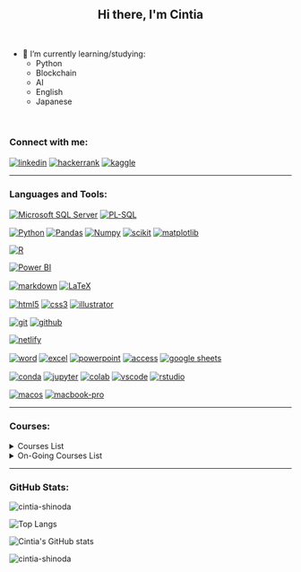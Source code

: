 <h2 align="center">Hi there, I'm Cintia</h2>
<br>

- 🌱 I’m currently learning/studying:
    - Python
    - Blockchain
    - AI
    - English
    - Japanese
<br>


<h3 align="left">Connect with me:</h3>
<p align="left">
<a href="https://www.linkedin.com/in/cintiashinoda/" target="blank"><img align="center" src="https://img.shields.io/badge/LinkedIn-0077B5?style=for-the-badge&logo=linkedin&logoColor=white)" alt="linkedin"/></a>
<a href="https://www.hackerrank.com/cintia_shinoda" target="blank"><img align="center" src="https://img.shields.io/badge/-Hackerrank-2EC866?style=for-the-badge&logo=HackerRank&logoColor=white" alt="hackerrank"/></a>
<a href="https://www.kaggle.com/shinoda" target="blank"><img align="center" src="https://img.shields.io/badge/Kaggle-20BEFF?style=for-the-badge&logo=Kaggle&logoColor=white" alt="kaggle"/></a>
<br>


<!--
<a href="" target="blank"><img align="center" src="" alt=""/></a>
-->

----------
<h3 align="left">Languages and Tools:</h3>
<p>
<a href="https://www.microsoft.com/en-us/sql-server" target="blank"><img align="center" src="https://img.shields.io/badge/Microsoft%20SQL%20Server-CC2927?style=for-the-badge&logo=microsoft%20sql%20server&logoColor=white" alt="Microsoft SQL Server"/></a>
<a href="https://www.oracle.com/database/sqldeveloper/" target="blank"><img align="center" src="https://img.shields.io/badge/PLSQL-F80000?style=for-the-badge&logo=oracle&logoColor=black" alt="PL-SQL"/></a>

<p>
<a href="https://www.python.org/" target="blank"><img align="center" src="https://img.shields.io/badge/Python-FFD43B?style=for-the-badge&logo=python&logoColor=blue" alt="Python"/></a>
<a href="https://pandas.pydata.org/" target="blank"><img align="center" src="https://img.shields.io/badge/Pandas-2C2D72?style=for-the-badge&logo=pandas&logoColor=white" alt="Pandas"/></a>
<a href="https://numpy.org/" target="blank"><img align="center" src="https://img.shields.io/badge/Numpy-777BB4?style=for-the-badge&logo=numpy&logoColor=white" alt="Numpy"/></a>
<a href="https://scikit-learn.org/" target="blank"><img align="center" src="https://img.shields.io/badge/scikit_learn-F7931E?style=for-the-badge&logo=scikit-learn&logoColor=white" alt="scikit"/></a>
<a href="https://matplotlib.org/" target="blank"><img align="center" src="https://img.shields.io/badge/Matplotlib-%23ffffff.svg?style=for-the-badge&logo=Matplotlib&logoColor=black" alt="matplotlib"/></a>

<p>
<a href="" target="blank"><img align="center" src="https://img.shields.io/badge/R-276DC3?style=for-the-badge&logo=r&logoColor=white" alt="R"/></a>

<p>
<a href="" target="blank"><img align="center" src="https://img.shields.io/badge/PowerBI-F2C811?style=for-the-badge&logo=Power%20BI&logoColor=white" alt="Power BI"/></a>

<p>
<a href="" target="blank"><img align="center" src="https://img.shields.io/badge/Markdown-000000?style=for-the-badge&logo=markdown&logoColor=white" alt="markdown"/></a>
<a href="" target="blank"><img align="center" src="https://img.shields.io/badge/LaTeX-47A141?style=for-the-badge&logo=LaTeX&logoColor=white" alt="LaTeX"/></a>

<p>
<a href="" target="blank"><img align="center" src="https://img.shields.io/badge/HTML5-E34F26?style=for-the-badge&logo=html5&logoColor=white" alt="html5"/></a>
<a href="" target="blank"><img align="center" src="https://img.shields.io/badge/CSS3-1572B6?style=for-the-badge&logo=css3&logoColor=white" alt="css3"/></a>
<a href="https://www.adobe.com/products/illustrator.html" target="blank"><img align="center" src="https://img.shields.io/badge/Adobe%20Illustrator-FF9A00?style=for-the-badge&logo=adobe%20illustrator&logoColor=white" alt="illustrator"/></a>

<p>
<a href="https://git-scm.com/" target="blank"><img align="center" src="https://img.shields.io/badge/GIT-E44C30?style=for-the-badge&logo=git&logoColor=white" alt="git"/></a>
<a href="https://github.com/" target="blank"><img align="center" src="https://img.shields.io/badge/GitHub-100000?style=for-the-badge&logo=github&logoColor=white" alt="github"/></a>

<p>
<a href="" target="blank"><img align="center" src="https://img.shields.io/badge/Netlify-00C7B7?style=for-the-badge&logo=netlify&logoColor=white" alt="netlify"/></a>

<p>
<a href="" target="blank"><img align="center" src="https://img.shields.io/badge/Microsoft_Word-2B579A?style=for-the-badge&logo=microsoft-word&logoColor=white" alt="word"/></a>
<a href="" target="blank"><img align="center" src="https://img.shields.io/badge/Microsoft_Excel-217346?style=for-the-badge&logo=microsoft-excel&logoColor=white" alt="excel"/></a>
<a href="" target="blank"><img align="center" src="https://img.shields.io/badge/Microsoft_PowerPoint-B7472A?style=for-the-badge&logo=microsoft-powerpoint&logoColor=white" alt="powerpoint"/></a>
<a href="" target="blank"><img align="center" src="https://img.shields.io/badge/Microsoft_Access-A4373A?style=for-the-badge&logo=microsoft-access&logoColor=white" alt="access"/></a>
<a href="" target="blank"><img align="center" src="https://img.shields.io/badge/Google%20Sheets-34A853?style=for-the-badge&logo=google-sheets&logoColor=white" alt="google sheets"/></a>

<p>
<a href="" target="blank"><img align="center" src="https://img.shields.io/badge/conda-342B029.svg?&style=for-the-badge&logo=anaconda&logoColor=white" alt="conda"/></a>
<a href="" target="blank"><img align="center" src="https://img.shields.io/badge/Jupyter-F37626.svg?&style=for-the-badge&logo=Jupyter&logoColor=white" alt="jupyter"/></a>
<a href="" target="blank"><img align="center" src="https://img.shields.io/badge/Colab-F9AB00?style=for-the-badge&logo=googlecolab&color=525252" alt="colab"/></a>
<a href="" target="blank"><img align="center" src="https://img.shields.io/badge/VSCode-0078D4?style=for-the-badge&logo=visual%20studio%20code&logoColor=white" alt="vscode"/></a>
<a href="https://posit.co/" target="blank"><img align="center" src="https://img.shields.io/badge/RStudio-75AADB?style=for-the-badge&logo=RStudio&logoColor=white" alt="rstudio"/></a>

<p>
<a href="" target="blank"><img align="center" src="https://img.shields.io/badge/mac%20os-000000?style=for-the-badge&logo=apple&logoColor=white" alt="macos"/></a>
<a href="" target="blank"><img align="center" src="https://img.shields.io/badge/Apple-MacBook_Pro_2017-333333?style=for-the-badge&logo=apple&logoColor=white" alt="macbook-pro"/></a>
<br>



----
<h3 align="left">Courses:</h3>

<details>
<summary>Courses List</summary>

| Course | School/Institution | Workload | Skills | Level |
|--------|--------------------|----------|--------|-------|
| Introdução à Lógica de Programação | Impacta | 40h |  | Elementary |
| Introdução à Lógica de Programação Orientada a Objetos | Impacta | 16h |  | Elementary |
| Introdução à Física Quântica | b_arco | 12h |  | Elementary |
| Making Sense of Data | Google |  |  | Elementary |
| The Data Scientist's Toolbox | Johns Hopkins University |  | R | Elementary |
| Big Data and Social Physics | MIT |  |  | Elementary |
| Adobe Illustrator | Cadritech | 32h | Adobe Illustrator | Elementary |
| Envisioning Big Data | FIAP | 20h |  | Elementary |
| WordPress for Beginners | Udemy |  | WordPress | Elementary |
| Internet History, Technology, and Security | University of Michigan |  |  | Elementary |
| Introduction to HTML5 | University of Michigan |  |  | Elementary |
| Bitcoin e Blockchain | FIAP | 6h |  | Elementary |
| Modelagem de Dados | Fundação Bradesco | 35h |  | Elementary |
| Administrando e Armazenando Dados | Fundação Bradesco | 31h | SQL Server | Elementary |
| Projetando e Implementando Dados com SQL Server 2005 | Fundação Bradesco | 58h | SQL Server | Elementary |
| Java e Orientação a Objetos | Caelum | 40h | Java | Elementary |
| Java para Desenvolvimento Web | Caelum | 40h | Java | Elementary |
| Laboratório Java com Testes, JSF e Design Patterns | Caelum | 20h | Java |  |
| Estatística I: Entenda seus dados com R | Alura | 8h | R |  |
| Estatística II: Aprofundando em Hipóteses e Correlações | Alura | 8h |  |  |
| Introduction to R | DataCamp |  | R | Elementary |
| Swift 3: Desenvolvendo para iOS no XCode - parte I | Alura |  | Swift |  |
| Swift 3: Desenvolvendo para iOS no XCode - parte II | Alura |  | Swift |  |
| Big Data Science - Machine Learning e Data Mining | FIAP | 32h | R |  |
| Data Science: Primeiros Passos | Alura | 6h |  |  |
| Python e Orientação a Objetos | Caelum | 32h | Python |  |
| Big Data | Prandiano | 48h | Math |  |
| Blockchain | Prandiano | 52h | Math |  |

</details>


<details>
<summary>On-Going Courses List</summary>

| Course | School/Institution | Workload | Skills | Level | Progress |
|--------|--------------------|----------|--------|-------|---|
| Data Science Bachelor's Degree | Univesp | 3200h | Math, Statistics, Calculus | Advanced | ![18%](https://progress-bar.dev/18) |
| Data Analytics Postgraduate Degree | FIAP | 360h | Python, Statistics | Advanced | ![0%](https://progress-bar.dev/0) |
| Trilha DTAT | FIAP / Alura |  | Python, R, SQL, Data Science | Elementary | ![0%](https://progress-bar.dev/0) |
| Introdução à Computação para Bioinformática | UFMG | 40h | Bioinformatics, Python, Algorithms | Elementary | ![50%](https://progress-bar.dev/50) |
| English - Level 10 | CCAA | 42.5h | English | Advanced | ![39%](https://progress-bar.dev/39)|
| Japanese - Level E | Kumon | 20h | Japanese | Elementary | ![50%](https://progress-bar.dev/50) |
| Kanji - 1 | Aliança Cultural Brasil-Japão | 50h | Japanese | Elementary | ![50%](https://progress-bar.dev/50) |
| História do Japão Contemporâneo | UFF | 30h | Japan's History | Elementary | ![0%](https://progress-bar.dev/0) |

<br>



</details>

---
<h3 align="left">GitHub Stats:</h3>

<p align="left"> <img src="https://komarev.com/ghpvc/?username=cintia-shinoda&label=Profile%20views&color=0e75b6&style=flat" alt="cintia-shinoda" /> </p>

![Top Langs](https://github-readme-stats.vercel.app/api/top-langs/?username=cintia-shinoda&theme=default&show_icons=true)

![Cintia's GitHub stats](https://github-readme-stats.vercel.app/api?username=cintia-shinoda&theme=default&show_icons=true)

<p><img align="center" src="https://github-readme-streak-stats.herokuapp.com/?user=cintia-shinoda&" alt="cintia-shinoda" /></p>



<!--
- 🔭 I’m currently working on ...
- 🌱 I’m currently learning ...
- 👨‍💻 All of my projects are available at [GitHub](https://github.com/cintia-shinoda)
- 👯 I’m looking to collaborate on ...
- 🤔 I’m looking for help with ...
- 💬 Ask me about ...
- 😄 Pronouns: ...
- ⚡ Fun fact: ...
-->

<!--
<p align="left"> 
<img src="https://raw.githubusercontent.com/devicons/devicon/c7d326b6009e60442abc35fa45706d6f30ee4c8e/icons/microsoftsqlserver/microsoftsqlserver-plain-wordmark.svg" alt="SQL Server Logo" width="50" height="50"/> <img src="https://raw.githubusercontent.com/devicons/devicon/c7d326b6009e60442abc35fa45706d6f30ee4c8e/icons/oracle/oracle-original.svg" alt="Oracle Logo" width="50" height="50"/>

<a href="https://www.python.org" target="_blank" rel="noreferrer"> <img src="https://raw.githubusercontent.com/devicons/devicon/master/icons/python/python-original.svg" alt="python" width="50" height="50"/></a><a href="https://pandas.pydata.org/" target="_blank" rel="noreferrer"> <img src="https://raw.githubusercontent.com/devicons/devicon/2ae2a900d2f041da66e950e4d48052658d850630/icons/pandas/pandas-original.svg" alt="pandas" width="50" height="50"/> </a>  <a href="https://scikit-learn.org/" target="_blank" rel="noreferrer"> <img src="https://upload.wikimedia.org/wikipedia/commons/0/05/Scikit_learn_logo_small.svg" alt="scikit_learn" width="50" height="50"/> </a> <a href="https://seaborn.pydata.org/" target="_blank" rel="noreferrer"> <img src="https://seaborn.pydata.org/_images/logo-mark-lightbg.svg" alt="seaborn" width="50" height="50"/> </a>

<a href="https://www.w3schools.com/css/" target="_blank" rel="noreferrer"> <img src="https://raw.githubusercontent.com/devicons/devicon/master/icons/css3/css3-original-wordmark.svg" alt="css3" width="50" height="50"/> </a><a href="https://www.w3.org/html/" target="_blank" rel="noreferrer"> <img src="https://raw.githubusercontent.com/devicons/devicon/master/icons/html5/html5-original-wordmark.svg" alt="html5" width="50" height="50"/> </a><a href="https://www.adobe.com/in/products/illustrator.html" target="_blank" rel="noreferrer"> <img src="https://www.vectorlogo.zone/logos/adobe_illustrator/adobe_illustrator-icon.svg" alt="illustrator" width="50" height="50"/> </a>

<img src="https://raw.githubusercontent.com/devicons/devicon/c7d326b6009e60442abc35fa45706d6f30ee4c8e/icons/git/git-original.svg" alt="Git Logo" width="50" height="50"/> <img src="https://raw.githubusercontent.com/devicons/devicon/c7d326b6009e60442abc35fa45706d6f30ee4c8e/icons/github/github-original.svg" alt="GitHub Logo" width="50" height="50"/>

<img src="https://raw.githubusercontent.com/devicons/devicon/c7d326b6009e60442abc35fa45706d6f30ee4c8e/icons/jupyter/jupyter-original-wordmark.svg" alt="Jupyter Logo" width="50" height="50"/></p>

<img src="" alt="" width="50" height="50"/>
-->